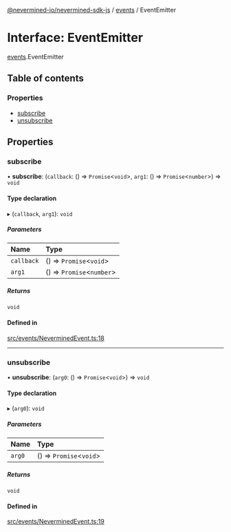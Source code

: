 [@nevermined-io/nevermined-sdk-js](../code-reference.md) / [events](../modules/events.md) / EventEmitter

# Interface: EventEmitter

[events](../modules/events.md).EventEmitter

## Table of contents

### Properties

- [subscribe](events.EventEmitter.md#subscribe)
- [unsubscribe](events.EventEmitter.md#unsubscribe)

## Properties

### subscribe

• **subscribe**: (`callback`: () => `Promise`<`void`\>, `arg1`: () => `Promise`<`number`\>) => `void`

#### Type declaration

▸ (`callback`, `arg1`): `void`

##### Parameters

| Name | Type |
| :------ | :------ |
| `callback` | () => `Promise`<`void`\> |
| `arg1` | () => `Promise`<`number`\> |

##### Returns

`void`

#### Defined in

[src/events/NeverminedEvent.ts:18](https://github.com/nevermined-io/sdk-js/blob/be45ac6/src/events/NeverminedEvent.ts#L18)

___

### unsubscribe

• **unsubscribe**: (`arg0`: () => `Promise`<`void`\>) => `void`

#### Type declaration

▸ (`arg0`): `void`

##### Parameters

| Name | Type |
| :------ | :------ |
| `arg0` | () => `Promise`<`void`\> |

##### Returns

`void`

#### Defined in

[src/events/NeverminedEvent.ts:19](https://github.com/nevermined-io/sdk-js/blob/be45ac6/src/events/NeverminedEvent.ts#L19)
